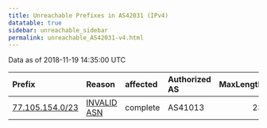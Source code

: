 ```yaml
---
title: Unreachable Prefixes in AS42031 (IPv4)
datatable: true
sidebar: unreachable_sidebar
permalink: unreachable_AS42031-v4.html
---
```


Data as of 2018-11-19 14:35:00 UTC


<div class="datatable-begin"></div>

| Prefix                                                   | Reason                                                                                                 | affected   | Authorized AS   |   MaxLength | Anchor                                         |   unreachable /24s |
|:---------------------------------------------------------|:-------------------------------------------------------------------------------------------------------|:-----------|:----------------|------------:|:-----------------------------------------------|-------------------:|
| [77.105.154.0/23](https://stat.ripe.net/77.105.154.0/23) | [INVALID ASN](https://rpki-validator.ripe.net/announcement-preview?asn=AS42031&prefix=77.105.154.0/23) | complete   | AS41013         |          23 | [RIPE](unreachable_RIPE_NCC_RPKI_Root-v4.html) |                  2 |

<div class="datatable-end"></div>
